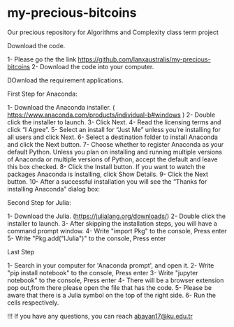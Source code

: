 # my-precious-bitcoins
Our precious repository for Algorithms and Complexity class term project

Download the code.


1- Please go the the link https://github.com/lanxaustralis/my-precious-bitcoins 
2- Download the code into your computer.

DOwnload the requirement applications.


First Step for Anaconda: 

1- Download the Anaconda installer. ( https://www.anaconda.com/products/individual-b#windows )
2- Double click the installer to launch.
3- Click Next.
4- Read the licensing terms and click “I Agree”.
5- Select an install for “Just Me” unless you’re installing for all users and click Next.
6- Select a destination folder to install Anaconda and click the Next button.
7- Choose whether to register Anaconda as your default Python. Unless you plan on installing and running multiple versions of Anaconda or multiple versions of Python, accept the default and leave this box checked.
8- Click the Install button. If you want to watch the packages Anaconda is installing, click Show Details.
9- Click the Next button.
10- After a successful installation you will see the “Thanks for installing Anaconda” dialog box:


Second Step for Julia: 

1- Download the Julia. (https://julialang.org/downloads/)
2- Double click the installer to launch.
3- After skipping the installation steps, you will have a command prompt window.
4- Write "import Pkg" to the console, Press enter
5- Write "Pkg.add("IJulia")" to the console, Press enter 


Last Step 

1- Search in your computer for 'Anaconda prompt', and open it.
2- Write "pip install notebook" to the console, Press enter
3- Write "jupyter notebook" to the console, Press enter
4- There will be a browser extension pop out,from there please open the file that has the code.
5- Please be aware that there is a Julia symbol on the top of the right side.
6- Run the cells respectively.



!!! If you have any questions, you can reach abayan17@ku.edu.tr


